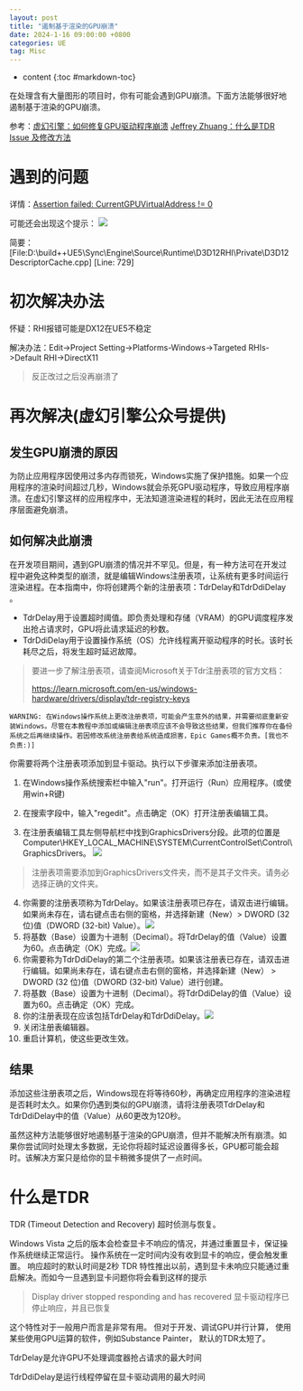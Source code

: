 ```yaml
---
layout: post
title: "遏制基于渲染的GPU崩溃"
date: 2024-1-16 09:00:00 +0800 
categories: UE
tag: Misc
---
```

* content
{:toc #markdown-toc}

在处理含有大量图形的项目时，你有可能会遇到GPU崩溃。下面方法能够很好地遏制基于渲染的GPU崩溃。

<!-- more -->
参考：[虚幻引擎：如何修复GPU驱动程序崩溃](https://mp.weixin.qq.com/s/e5l9XtfwEFWgwhHi1b2idg)
[Jeffrey Zhuang：什么是TDR Issue 及修改方法](https://zhuanlan.zhihu.com/p/38141415)

# 遇到的问题

详情：[Assertion failed: CurrentGPUVirtualAddress != 0](https://forums.unrealengine.com/t/5-0-ea-i-have-constant-crashes-average-every-5-mins-i-tried-almost-every-solution/236511) 

可能还会出现这个提示：
<img src="{{ '/styles/images/Miscellaneous/遏制基于渲染的GPU崩溃/GPUCrash.png' | prepend: site.baseurl }}" />

简要：[File:D:\build\++UE5\Sync\Engine\Source\Runtime\D3D12RHI\Private\D3D12DescriptorCache.cpp] [Line: 729]

# 初次解决办法

怀疑：RHI报错可能是DX12在UE5不稳定

解决办法：Edit->Project Setting->Platforms-Windows->Targeted RHIs->Default RHI->DirectX11

> 反正改过之后没再崩溃了

# 再次解决(虚幻引擎公众号提供)

## **发生GPU崩溃的原因**

为防止应用程序因使用过多内存而锁死，Windows实施了保护措施。如果一个应用程序的渲染时间超过几秒，Windows就会杀死GPU驱动程序，导致应用程序崩溃。在虚幻引擎这样的应用程序中，无法知道渲染进程的耗时，因此无法在应用程序层面避免崩溃。

## **如何解决此崩溃**

在开发项目期间，遇到GPU崩溃的情况并不罕见。但是，有一种方法可在开发过程中避免这种类型的崩溃，就是编辑Windows注册表项，让系统有更多时间运行渲染进程。在本指南中，你将创建两个新的注册表项：TdrDelay和TdrDdiDelay 。

- TdrDelay用于设置超时阈值。即负责处理和存储（VRAM）的GPU调度程序发出抢占请求时，GPU将此请求延迟的秒数。
- TdrDdiDelay用于设置操作系统（OS）允许线程离开驱动程序的时长。该时长耗尽之后，将发生超时延迟故障。

> 要进一步了解注册表项，请查阅Microsoft关于Tdr注册表项的官方文档：
>
> https://learn.microsoft.com/en-us/windows-hardware/drivers/display/tdr-registry-keys

```ABAP
WARNING: 在Windows操作系统上更改注册表项，可能会产生意外的结果，并需要彻底重新安装Windows。尽管在本教程中添加或编辑注册表项应该不会导致这些结果，但我们推荐你在备份系统之后再继续操作。若因修改系统注册表给系统造成损害，Epic Games概不负责。[我也不负责:)]
```

你需要将两个注册表项添加到显卡驱动。执行以下步骤来添加注册表项。

1. 在Windows操作系统搜索栏中输入"run"。打开运行（Run）应用程序。(或使用win+R键)

2. 在搜索字段中，输入"regedit"。点击确定（OK）打开注册表编辑工具。

3. 在注册表编辑工具左侧导航栏中找到GraphicsDrivers分段。此项的位置是Computer\HKEY_LOCAL_MACHINE\SYSTEM\CurrentControlSet\Control\GraphicsDrivers。
    <img src="{{ '/styles/images/Miscellaneous/遏制基于渲染的GPU崩溃/regedit0.png' | prepend: site.baseurl }}" />
>注册表项需要添加到GraphicsDrivers文件夹，而不是其子文件夹。请务必选择正确的文件夹。

4. 你需要的注册表项称为TdrDelay。如果该注册表项已存在，请双击进行编辑。如果尚未存在，请右键点击右侧的窗格，并选择新建（New）> DWORD (32 位)值（DWORD (32-bit) Value）。<img src="{{ '/styles/images/Miscellaneous/遏制基于渲染的GPU崩溃/regedit1.png' | prepend: site.baseurl }}" />
5. 将基数（Base）设置为十进制（Decimal）。将TdrDelay的值（Value）设置为60。点击确定（OK）完成。<img src="{{ '/styles/images/Miscellaneous/遏制基于渲染的GPU崩溃/regedit2.png' | prepend: site.baseurl }}" />
6. 你需要称为TdrDdiDelay的第二个注册表项。如果该注册表已存在，请双击进行编辑。如果尚未存在，请右键点击右侧的窗格，并选择新建（New） > DWORD (32 位)值（DWORD (32-bit) Value）进行创建。
7. 将基数（Base）设置为十进制（Decimal）。将TdrDdiDelay的值（Value）设置为60。点击确定（OK）完成。
8. 你的注册表现在应该包括TdrDelay和TdrDdiDelay。<img src="{{ '/styles/images/Miscellaneous/遏制基于渲染的GPU崩溃/regedit3.png' | prepend: site.baseurl }}" />
9. 关闭注册表编辑器。
10. 重启计算机，使这些更改生效。

## **结果**

添加这些注册表项之后，Windows现在将等待60秒，再确定应用程序的渲染进程是否耗时太久。如果你仍遇到类似的GPU崩溃，请将注册表项TdrDelay和TdrDdiDelay中的值（Value）从60更改为120秒。

虽然这种方法能够很好地遏制基于渲染的GPU崩溃，但并不能解决所有崩溃。如果你尝试同时处理太多数据，无论你将超时延迟设置得多长，GPU都可能会超时。该解决方案只是给你的显卡稍微多提供了一点时间。

# 什么是TDR

TDR (Timeout Detection and Recovery) 超时侦测与恢复。

Windows Vista 之后的版本会检查显卡不响应的情况，并通过重置显卡，保证操作系统继续正常运行。
操作系统在一定时间内没有收到显卡的响应，便会触发重置。
响应超时的默认时间是2秒
TDR 特性推出以前，遇到显卡未响应只能通过重启解决。而如今一旦遇到显卡问题你将会看到这样的提示

> Display driver stopped responding and has recovered
> 显卡驱动程序已停止响应，并且已恢复

这个特性对于一般用户而言是非常有用。
但对于开发、调试GPU并行计算，
使用某些使用GPU运算的软件，例如Substance Painter，
默认的TDR太短了。



TdrDelay是允许GPU不处理调度器抢占请求的最大时间

TdrDdiDelay是运行线程停留在显卡驱动调用的最大时间